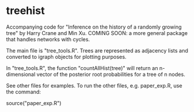 # treehist
Accompanying code for "Inference on the history of a randomly growing tree" by Harry Crane and Min Xu.
COMING SOON: a more general package that handles networks with cycles.

The main file is "tree_tools.R". 
Trees are represented as adjacency lists and converted to
igraph objects for plotting purposes.

In "tree_tools.R", the function "countAllHist(tree)" will return
an n-dimensional vector of the posterior root probabilities for a 
tree of n nodes.

See other files for examples. To run the other files, e.g. paper_exp.R,
use the command:

  source("paper_exp.R")

